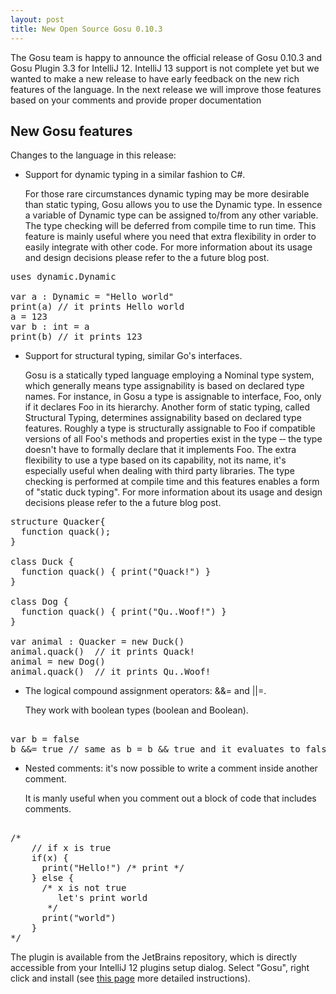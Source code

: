 ```yaml
---
layout: post
title: New Open Source Gosu 0.10.3
---
```


The Gosu team is happy to announce  the official release of Gosu 0.10.3 and Gosu Plugin 3.3 for IntelliJ 12.
IntelliJ 13 support is not complete yet but we wanted to make a new release to have early feedback on the new rich features of the language.
In the next release we will improve those features based on your comments and provide proper documentation

New Gosu features
-----------------

Changes to the language in this release:

* Support for dynamic typing in a similar fashion to C#.

  For those rare circumstances dynamic typing may be more desirable than static typing, Gosu allows you to use the Dynamic type.
  In essence a variable of Dynamic type can be assigned to/from any other variable. The type checking will be deferred from compile time to run time.
  This feature is mainly useful where you need that extra flexibility in order to easily integrate with other code.
  For more information about its usage and design decisions please refer to the a future blog post.
  
<pre class="prettyprint">
uses dynamic.Dynamic

var a : Dynamic = &quot;Hello world&quot;
print(a) // it prints Hello world
a = 123
var b : int = a
print(b) // it prints 123
</pre>

* Support for structural typing, similar Go&#39;s interfaces.

  Gosu is a statically typed language employing a Nominal type system, which generally means type assignability is based on declared type names.  For instance, in Gosu a type is assignable to interface, Foo, only if it declares Foo in its hierarchy.  Another form of static typing, called Structural Typing, determines assignability based on declared type features.  Roughly a type is structurally assignable to Foo if compatible versions of all Foo&#39;s methods and properties exist in the type &dash;&dash; the type doesn&#39;t have to formally declare that it implements Foo. 
  The extra flexibility to use a type based on its capability, not its name, it&#39;s especially useful when dealing with third party libraries.
  The type checking is performed at compile time and this features enables a form of &quot;static duck typing&quot;.
  For more information about its usage and design decisions please refer to the a future blog post.
  
<pre class="prettyprint">
structure Quacker{
  function quack();
}

class Duck {
  function quack() { print(&quot;Quack!&quot;) }
}

class Dog {
  function quack() { print(&quot;Qu..Woof!&quot;) }
}

var animal : Quacker = new Duck()
animal.quack()  // it prints Quack!
animal = new Dog()
animal.quack()  // it prints Qu..Woof!
</pre>

* The logical compound assignment operators: &amp;&amp;= and ||=.
  
  They work with boolean types (boolean and Boolean).
  
<pre class="prettyprint"> 
var b = false
b &amp;&amp;= true // same as b = b &amp;&amp; true and it evaluates to false
</pre>

* Nested comments: it&#39;s now possible to write a comment inside  another comment.
  
  It is manly useful when you comment out a block of code that includes comments.
  
<pre class="prettyprint"> 
/*
    // if x is true
    if(x) {
      print(&quot;Hello!&quot;) /* print */
    } else {
      /* x is not true
         let's print world
       */
      print(&quot;world&quot;)
    }
*/
</pre>

The plugin is available from the JetBrains repository, which is directly accessible from your IntelliJ 12 plugins setup dialog.  Select &quot;Gosu&quot;, right click and install (see <a href="http://gosu-lang.github.io/downloads.html">this page</a> more detailed instructions). 
